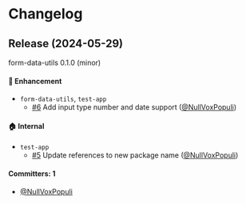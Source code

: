 # Changelog

## Release (2024-05-29)

form-data-utils 0.1.0 (minor)

#### :rocket: Enhancement
* `form-data-utils`, `test-app`
  * [#6](https://github.com/NullVoxPopuli/form-data-utils/pull/6) Add input type number and date support  ([@NullVoxPopuli](https://github.com/NullVoxPopuli))

#### :house: Internal
* `test-app`
  * [#5](https://github.com/NullVoxPopuli/form-data-utils/pull/5) Update references to new package name ([@NullVoxPopuli](https://github.com/NullVoxPopuli))

#### Committers: 1
- [@NullVoxPopuli](https://github.com/NullVoxPopuli)
